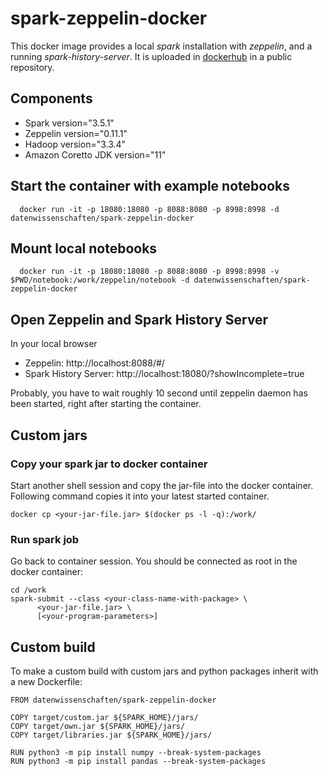# spark-zeppelin-docker 

This docker image provides a local *spark* installation with *zeppelin*, and a running *spark-history-server*.
It is uploaded in [dockerhub](https://hub.docker.com/r/datenwissenschaften/spark-zeppelin-docker/) in a public repository.

## Components

- Spark version="3.5.1"
- Zeppelin version="0.11.1"
- Hadoop version="3.3.4"
- Amazon Coretto JDK version="11"

## Start the container with example notebooks

```
  docker run -it -p 18080:18080 -p 8088:8080 -p 8998:8998 -d datenwissenschaften/spark-zeppelin-docker
```

## Mount local notebooks

```
  docker run -it -p 18080:18080 -p 8088:8080 -p 8998:8998 -v $PWD/notebook:/work/zeppelin/notebook -d datenwissenschaften/spark-zeppelin-docker
```

## Open Zeppelin and Spark History Server  

In your local browser 
- Zeppelin: http://localhost:8088/#/
- Spark History Server: http://localhost:18080/?showIncomplete=true

Probably, you have to wait roughly 10 second until zeppelin daemon has been started, right after starting the container.

## Custom jars
 
### Copy your spark jar to docker container

Start another shell session and copy the jar-file into the docker container.
Following command copies it into your latest started container.

```
docker cp <your-jar-file.jar> $(docker ps -l -q):/work/
```

###  Run spark job

Go back to container session. You should be connected as root in the docker container:

```
cd /work
spark-submit --class <your-class-name-with-package> \
      <your-jar-file.jar> \
      [<your-program-parameters>]
```

## Custom build

To make a custom build with custom jars and python packages inherit with a new Dockerfile:

```
FROM datenwissenschaften/spark-zeppelin-docker

COPY target/custom.jar ${SPARK_HOME}/jars/
COPY target/own.jar ${SPARK_HOME}/jars/
COPY target/libraries.jar ${SPARK_HOME}/jars/

RUN python3 -m pip install numpy --break-system-packages
RUN python3 -m pip install pandas --break-system-packages
```